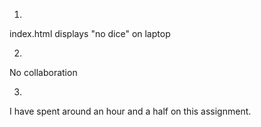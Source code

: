 1) 

index.html displays "no dice" on laptop

2)

No collaboration

3)

I have spent around an hour and a half on this assignment. 

